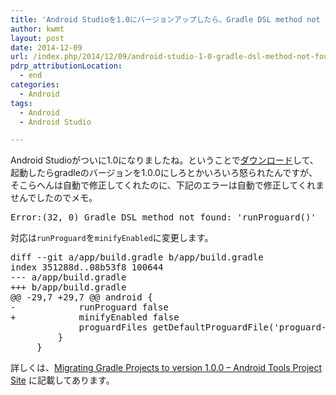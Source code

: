 ```yaml
---
title: 'Android Studioを1.0にバージョンアップしたら、Gradle DSL method not found: &#8216;runProguard()&#8217;って怒られた場合'
author: kwmt
layout: post
date: 2014-12-09
url: /index.php/2014/12/09/android-studio-1-0-gradle-dsl-method-not-found-runproguard/
pdrp_attributionLocation:
  - end
categories:
  - Android
tags:
  - Android
  - Android Studio

---
```

Android Studioがついに1.0になりましたね。ということで<a href="http://bit.ly/1ueoqlV" target="_blank">ダウンロード</a>して、起動したらgradleのバージョンを1.0.0にしろとかいろいろ怒られたんですが、そこらへんは自動で修正してくれたのに、下記のエラーは自動で修正してくれませんでしたのでメモ。

<pre class="go">Error:(32, 0) Gradle DSL method not found: 'runProguard()'
</pre>

対応は`runProguard`を`minifyEnabled`に変更します。

<pre class="go">diff --git a/app/build.gradle b/app/build.gradle
index 351288d..08b53f8 100644
--- a/app/build.gradle
+++ b/app/build.gradle
@@ -29,7 +29,7 @@ android {
-            runProguard false
+            minifyEnabled false
             proguardFiles getDefaultProguardFile('proguard-android.txt'), 'proguard-rules.pro'
         }
     }
</pre>

詳しくは、<a href="http://bit.ly/1ueoeD6" target="_blank">Migrating Gradle Projects to version 1.0.0 &#8211; Android Tools Project Site</a> に記載してあります。